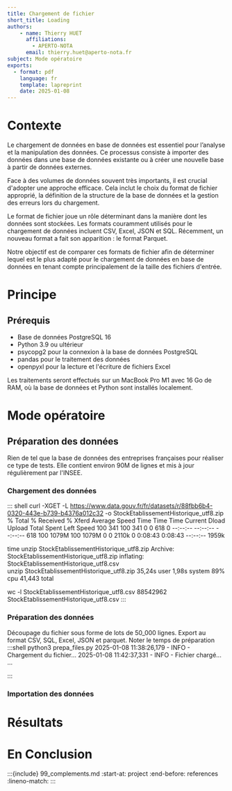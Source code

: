 ```yaml
---
title: Chargement de fichier
short_title: Loading
authors: 
    - name: Thierry HUET
      affiliations: 
        - APERTO-NOTA
      email: thierry.huet@aperto-nota.fr
subject: Mode opératoire
exports: 
  - format: pdf
    language: fr
    template: lapreprint
    date: 2025-01-08
---
```


# Contexte
Le chargement de données en base de données est essentiel pour l’analyse et la manipulation des données. Ce processus consiste à importer des données dans une base de données existante ou à créer une nouvelle base à partir de données externes.

Face à des volumes de données souvent très importants, il est crucial d'adopter une approche efficace. Cela inclut le choix du format de fichier approprié, la définition de la structure de la base de données et la gestion des erreurs lors du chargement.

Le format de fichier joue un rôle déterminant dans la manière dont les données sont stockées. Les formats couramment utilisés pour le chargement de données incluent CSV, Excel, JSON et SQL. Récemment, un nouveau format a fait son apparition : le format Parquet.

Notre objectif est de comparer ces formats de fichier afin de déterminer lequel est le plus adapté pour le chargement de données en base de données en tenant compte principalement de la taille des fichiers d'entrée.

# Principe
## Prérequis
- Base de données PostgreSQL 16
- Python 3.9 ou ultérieur
- psycopg2 pour la connexion à la base de données PostgreSQL
- pandas pour le traitement des données
- openpyxl pour la lecture et l'écriture de fichiers Excel

Les traitements seront effectués sur un MacBook Pro M1 avec 16 Go de RAM, où la base de données et Python sont installés localement.


# Mode opératoire
## Préparation des données
Rien de tel que la base de données des entreprises françaises pour réaliser ce type de tests. Elle contient environ 90M de lignes et mis à jour régulièrement par l'INSEE.
### Chargement des données

::: shell
curl -XGET -L https://www.data.gouv.fr/fr/datasets/r/88fbb6b4-0320-443e-b739-b4376a012c32 -o StockEtablissementHistorique_utf8.zip
  % Total    % Received % Xferd  Average Speed   Time    Time     Time  Current
                                 Dload  Upload   Total   Spent    Left  Speed
100   341  100   341    0     0    618      0 --:--:-- --:--:-- --:--:--   618
100 1079M  100 1079M    0     0  2110k      0  0:08:43  0:08:43 --:--:-- 1959k

time unzip StockEtablissementHistorique_utf8.zip
Archive:  StockEtablissementHistorique_utf8.zip
  inflating: StockEtablissementHistorique_utf8.csv  
unzip StockEtablissementHistorique_utf8.zip  35,24s user 1,98s system 89% cpu 41,443 total

wc -l StockEtablissementHistorique_utf8.csv 
 88542962 StockEtablissementHistorique_utf8.csv
:::
### Préparation des données
Découpage du fichier sous forme de lots de 50_000 lignes. Export au format CSV, SQL, Excel, JSON et parquet. Noter le temps de préparation
:::shell
python3 prepa_files.py
2025-01-08 11:38:26,179 - INFO - Chargement du fichier...
2025-01-08 11:42:37,331 - INFO - Fichier chargé...
...

:::

### Importation des données

# Résultats

# En Conclusion

:::{include} 99_complements.md
:start-at: project
:end-before: references
:lineno-match:
:::